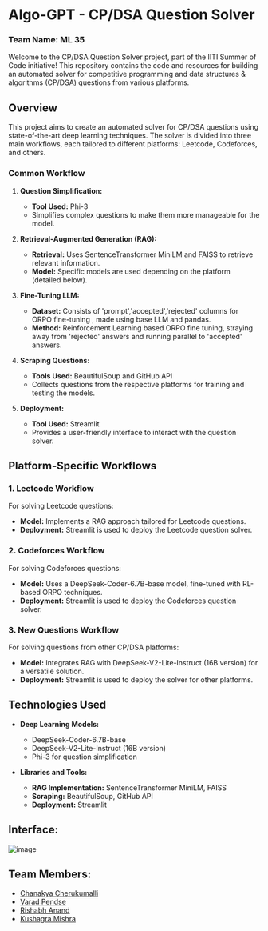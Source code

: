 # Algo-GPT - CP/DSA Question Solver 
### Team Name: ML 35
Welcome to the CP/DSA Question Solver project, part of the IITI Summer of Code initiative! This repository contains the code and resources for building an automated solver for competitive programming and data structures & algorithms (CP/DSA) questions from various platforms.

## Overview

This project aims to create an automated solver for CP/DSA questions using state-of-the-art deep learning techniques. The solver is divided into three main workflows, each tailored to different platforms: Leetcode, Codeforces, and others.

### Common Workflow

1. **Question Simplification:**
   - **Tool Used:** Phi-3
   - Simplifies complex questions to make them more manageable for the model.

2. **Retrieval-Augmented Generation (RAG):**
   - **Retrieval:** Uses SentenceTransformer MiniLM and FAISS to retrieve relevant information.
   - **Model:** Specific models are used depending on the platform (detailed below).

3. **Fine-Tuning LLM:**
   - **Dataset:** Consists of 'prompt','accepted','rejected' columns for ORPO fine-tuning , made using base LLM and pandas.
   - **Method:** Reinforcement Learning based ORPO fine tuning, straying away from 'rejected' answers and running parallel to 'accepted' answers.
     
4. **Scraping Questions:**
   - **Tools Used:** BeautifulSoup and GitHub API
   - Collects questions from the respective platforms for training and testing the models.

5. **Deployment:**
   - **Tool Used:** Streamlit
   - Provides a user-friendly interface to interact with the question solver.

## Platform-Specific Workflows

### 1. Leetcode Workflow

For solving Leetcode questions:
- **Model:** Implements a RAG approach tailored for Leetcode questions.
- **Deployment:** Streamlit is used to deploy the Leetcode question solver.

### 2. Codeforces Workflow

For solving Codeforces questions:
- **Model:** Uses a DeepSeek-Coder-6.7B-base model, fine-tuned with RL-based ORPO techniques.
- **Deployment:** Streamlit is used to deploy the Codeforces question solver.

### 3. New Questions Workflow

For solving questions from other CP/DSA platforms:
- **Model:** Integrates RAG with DeepSeek-V2-Lite-Instruct (16B version) for a versatile solution.
- **Deployment:** Streamlit is used to deploy the solver for other platforms.

## Technologies Used

- **Deep Learning Models:**
  - DeepSeek-Coder-6.7B-base
  - DeepSeek-V2-Lite-Instruct (16B version)
  - Phi-3 for question simplification

- **Libraries and Tools:**
  - **RAG Implementation:** SentenceTransformer MiniLM, FAISS
  - **Scraping:** BeautifulSoup, GitHub API
  - **Deployment:** Streamlit
 
## Interface:
![image](https://github.com/user-attachments/assets/988b14be-07dd-49e0-a2f9-3361241862f5)

## Team Members:
- [Chanakya Cherukumalli](https://github.com/Chanakya2456)
- [Varad Pendse](https://github.com/)
- [Rishabh Anand](https://github.com/)
- [Kushagra Mishra](https://github.com/)
